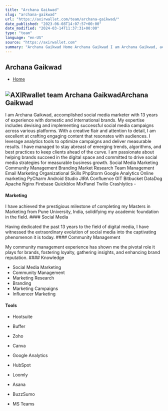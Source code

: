 ```yaml
---
title: "Archana Gaikwad"
slug: "archana-gaikwad"
url: "https://axirwallet.com/team/archana-gaikwad/"
date_published: "2023-06-08T14:07:57+00:00"
date_modified: "2024-03-14T11:37:31+00:00"
type: "team"
language: "en-US"
source: "https://axirwallet.com"
summary: "Archana Gaikwad Home Archana Gaikwad I am Archana Gaikwad, accomplished social media marketer with 13 years of experience with domestic and international brands. My expertise includes devising and implementing successful social media campaigns across various platforms. With a creative flair and attention to detail, I am excellent at crafting engaging content that resonates with audiences. I leverage analytics tools to optimize campaigns and deliver measurable results. I have managed to stay abreast of emerging trends, algorithms, and best practices to keep clients ahead of the curve. I am passionate about helping brands succeed in the digital space and committed to [&hellip;]"
---
```


Archana Gaikwad
---------------

- [Home](https://axirwallet.com/)
 
 ![AXIRwallet team Archana Gaikwad](https://axirwallet.com/wp-content/uploads/archana-1-e1700728425825.jpg)Archana Gaikwad
---------------

 I am Archana Gaikwad, accomplished social media marketer with 13 years of experience with domestic and international brands. My expertise includes devising and implementing successful social media campaigns across various platforms. With a creative flair and attention to detail, I am excellent at crafting engaging content that resonates with audiences. I leverage analytics tools to optimize campaigns and deliver measurable results. I have managed to stay abreast of emerging trends, algorithms, and best practices to keep clients ahead of the curve. I am passionate about helping brands succeed in the digital space and committed to drive social media strategies for measurable business growth. Social Media Marketing Community Management Branding Market Research Team Management Email Marketing Organizational Skills PhpStorm Google Analytics Online marketing PyCharm Android Studio JIRA Confluence GIT Bitbucket DataDog Apache Nginx Firebase Quickblox MixPanel Twilio Crashlytics - [ ](https://www.linkedin.com/in/archanagaikwad)
 
#### Marketing

 I have achieved the prestigious milestone of completing my Masters in Marketing from Pune University, India, solidifying my academic foundation in the field. #### Social Media

 Having dedicated the past 13 years to the field of digital media, I have witnessed the extraordinary evolution of social media into the captivating phenomenon it is today. #### Community Management

 My community management experience has shown me the pivotal role it plays for brands, fostering loyalty, gathering insights, and enhancing brand reputation. #### Knowledge

- Social Media Marketing
- Community Management
- Marketing Research
- Branding
- Marketing Campaigns
- Influencer Marketing
 
#### Tools

- Hootsuite
- Buffer
- Zoho
- Canva
- Google Analytics
- HubSpot
 
- Loomly
- Asana
- BuzzSumo
- MS Teams